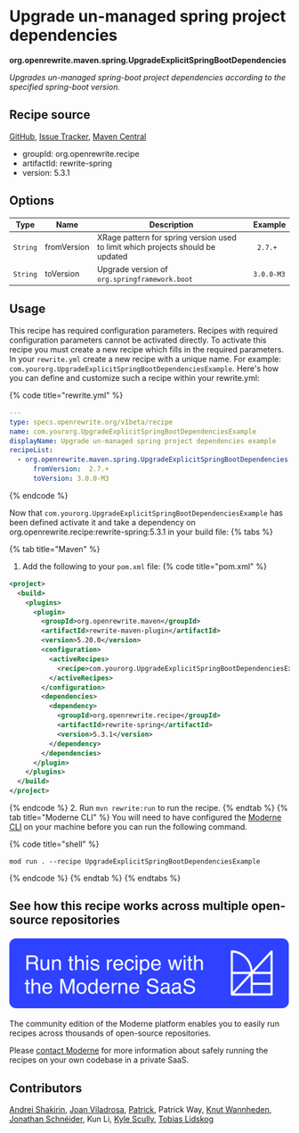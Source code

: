 # Upgrade un-managed spring project dependencies

**org.openrewrite.maven.spring.UpgradeExplicitSpringBootDependencies**

_Upgrades un-managed spring-boot project dependencies according to the specified spring-boot version._

## Recipe source

[GitHub](https://github.com/openrewrite/rewrite-spring/blob/main/src/main/java/org/openrewrite/maven/spring/UpgradeExplicitSpringBootDependencies.java), [Issue Tracker](https://github.com/openrewrite/rewrite-spring/issues), [Maven Central](https://central.sonatype.com/artifact/org.openrewrite.recipe/rewrite-spring/5.3.1/jar)

* groupId: org.openrewrite.recipe
* artifactId: rewrite-spring
* version: 5.3.1

## Options

| Type | Name | Description | Example |
| -- | -- | -- | -- |
| `String` | fromVersion | XRage pattern for spring version used to limit which projects should be updated | ` 2.7.+` |
| `String` | toVersion | Upgrade version of `org.springframework.boot` | `3.0.0-M3` |


## Usage

This recipe has required configuration parameters. Recipes with required configuration parameters cannot be activated directly. To activate this recipe you must create a new recipe which fills in the required parameters. In your `rewrite.yml` create a new recipe with a unique name. For example: `com.yourorg.UpgradeExplicitSpringBootDependenciesExample`.
Here's how you can define and customize such a recipe within your rewrite.yml:

{% code title="rewrite.yml" %}
```yaml
---
type: specs.openrewrite.org/v1beta/recipe
name: com.yourorg.UpgradeExplicitSpringBootDependenciesExample
displayName: Upgrade un-managed spring project dependencies example
recipeList:
  - org.openrewrite.maven.spring.UpgradeExplicitSpringBootDependencies:
      fromVersion:  2.7.+
      toVersion: 3.0.0-M3
```
{% endcode %}

Now that `com.yourorg.UpgradeExplicitSpringBootDependenciesExample` has been defined activate it and take a dependency on org.openrewrite.recipe:rewrite-spring:5.3.1 in your build file:
{% tabs %}

{% tab title="Maven" %}
1. Add the following to your `pom.xml` file:
{% code title="pom.xml" %}
```xml
<project>
  <build>
    <plugins>
      <plugin>
        <groupId>org.openrewrite.maven</groupId>
        <artifactId>rewrite-maven-plugin</artifactId>
        <version>5.20.0</version>
        <configuration>
          <activeRecipes>
            <recipe>com.yourorg.UpgradeExplicitSpringBootDependenciesExample</recipe>
          </activeRecipes>
        </configuration>
        <dependencies>
          <dependency>
            <groupId>org.openrewrite.recipe</groupId>
            <artifactId>rewrite-spring</artifactId>
            <version>5.3.1</version>
          </dependency>
        </dependencies>
      </plugin>
    </plugins>
  </build>
</project>
```
{% endcode %}
2. Run `mvn rewrite:run` to run the recipe.
{% endtab %}
{% tab title="Moderne CLI" %}
You will need to have configured the [Moderne CLI](https://docs.moderne.io/moderne-cli/cli-intro) on your machine before you can run the following command.

{% code title="shell" %}
```shell
mod run . --recipe UpgradeExplicitSpringBootDependenciesExample
```
{% endcode %}
{% endtab %}
{% endtabs %}

## See how this recipe works across multiple open-source repositories

[![Moderne Link Image](/.gitbook/assets/ModerneRecipeButton.png)](https://app.moderne.io/recipes/org.openrewrite.maven.spring.UpgradeExplicitSpringBootDependencies)

The community edition of the Moderne platform enables you to easily run recipes across thousands of open-source repositories.

Please [contact Moderne](https://moderne.io/product) for more information about safely running the recipes on your own codebase in a private SaaS.

## Contributors
[Andrei Shakirin](mailto:andrei.shakirin@gmail.com), [Joan Viladrosa](mailto:joan@moderne.io), [Patrick](mailto:patway99@gmail.com), Patrick Way, [Knut Wannheden](mailto:knut@moderne.io), [Jonathan Schnéider](mailto:jkschneider@gmail.com), Kun Li, [Kyle Scully](mailto:scullykns@gmail.com), [Tobias Lidskog](mailto:tlidskog@paypal.com)
